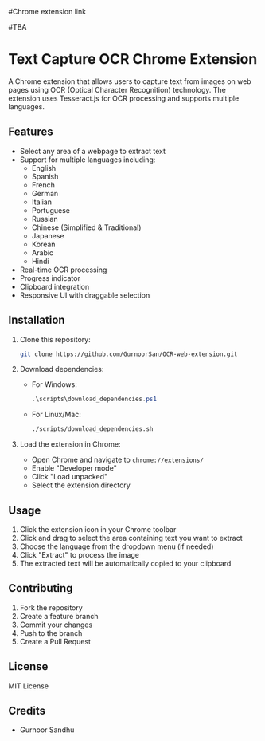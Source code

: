 #Chrome extension link

#TBA

# Text Capture OCR Chrome Extension

A Chrome extension that allows users to capture text from images on web pages using OCR (Optical Character Recognition) technology. The extension uses Tesseract.js for OCR processing and supports multiple languages.

## Features

- Select any area of a webpage to extract text
- Support for multiple languages including:
  - English
  - Spanish
  - French
  - German
  - Italian
  - Portuguese
  - Russian
  - Chinese (Simplified & Traditional)
  - Japanese
  - Korean
  - Arabic
  - Hindi
- Real-time OCR processing
- Progress indicator
- Clipboard integration
- Responsive UI with draggable selection

## Installation

1. Clone this repository:
   ```bash
   git clone https://github.com/GurnoorSan/OCR-web-extension.git
   ```

2. Download dependencies:
   - For Windows:
     ```powershell
     .\scripts\download_dependencies.ps1
     ```
   - For Linux/Mac:
     ```bash
     ./scripts/download_dependencies.sh
     ```

3. Load the extension in Chrome:
   - Open Chrome and navigate to `chrome://extensions/`
   - Enable "Developer mode"
   - Click "Load unpacked"
   - Select the extension directory

## Usage

1. Click the extension icon in your Chrome toolbar
2. Click and drag to select the area containing text you want to extract
3. Choose the language from the dropdown menu (if needed)
4. Click "Extract" to process the image
5. The extracted text will be automatically copied to your clipboard


## Contributing

1. Fork the repository
2. Create a feature branch
3. Commit your changes
4. Push to the branch
5. Create a Pull Request

## License

MIT License

## Credits

- Gurnoor Sandhu